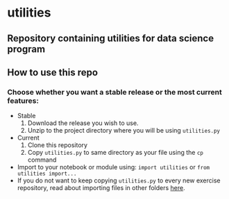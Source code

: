 # utilities
## Repository containing utilities for data science program

## How to use this repo

### Choose whether you want a stable release or the most current features:
* Stable
    1. Download the release you wish to use.
    2. Unzip to the project directory where you will be using `utilities.py`
* Current
    1. Clone this repository
    2. Copy `utilities.py` to same directory as your file using the `cp` command
* Import to your notebook or module using:  `import utilities` or `from utilities import...`
* If you do not want to keep copying `utilities.py` to every new exercise repository, read about importing files in other folders [here](https://stackoverflow.com/questions/24868733/how-to-access-a-module-from-outside-your-file-folder-in-python).